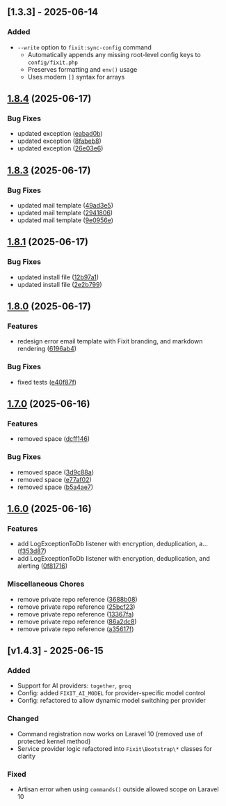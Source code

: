 ## [1.3.3] - 2025-06-14

### Added
- `--write` option to `fixit:sync-config` command
  - Automatically appends any missing root-level config keys to `config/fixit.php`
  - Preserves formatting and `env()` usage
  - Uses modern `[]` syntax for arrays

## [1.8.4](https://github.com/coedevtech/coedevtech-fixit/compare/v1.8.3...v1.8.4) (2025-06-17)


### Bug Fixes

* updated exception ([eabad0b](https://github.com/coedevtech/coedevtech-fixit/commit/eabad0b19453f050385072c5204efb49dbd6e0d6))
* updated exception ([8fabeb8](https://github.com/coedevtech/coedevtech-fixit/commit/8fabeb881a0189556ff6d6dceba0e1c72b5018fe))
* updated exception ([26e03e6](https://github.com/coedevtech/coedevtech-fixit/commit/26e03e6a2a3e369bf0aea647f99ffa42a7202aed))

## [1.8.3](https://github.com/coedevtech/coedevtech-fixit/compare/v1.8.2...v1.8.3) (2025-06-17)


### Bug Fixes

* updated mail template ([49ad3e5](https://github.com/coedevtech/coedevtech-fixit/commit/49ad3e54ae36cd86897e48468a03243355538979))
* updated mail template ([2941806](https://github.com/coedevtech/coedevtech-fixit/commit/294180660af5e45076ec173b943f7375293fefd0))
* updated mail template ([9e0956e](https://github.com/coedevtech/coedevtech-fixit/commit/9e0956ee0b3184be8dc81fac4321b1bf9b5c3980))

## [1.8.1](https://github.com/coedevtech/coedevtech-fixit/compare/v1.8.0...v1.8.1) (2025-06-17)


### Bug Fixes

* updated install file ([12b97a1](https://github.com/coedevtech/coedevtech-fixit/commit/12b97a1b9426edff7bcaaae8511444e070ea8c89))
* updated install file ([2e2b799](https://github.com/coedevtech/coedevtech-fixit/commit/2e2b799151f3ec09912ec14b1d8a2d20fb4bc71b))

## [1.8.0](https://github.com/coedevtech/coedevtech-fixit/compare/v1.7.0...v1.8.0) (2025-06-17)


### Features

* redesign error email template with Fixit branding, and markdown rendering ([6196ab4](https://github.com/coedevtech/coedevtech-fixit/commit/6196ab4d577535d3ac57009e4b593b28ac2b78b4))


### Bug Fixes

* fixed tests ([e40f87f](https://github.com/coedevtech/coedevtech-fixit/commit/e40f87f776ac48433bea1f67dd32abba0d06e40c))

## [1.7.0](https://github.com/coedevtech/coedevtech-fixit/compare/v1.6.0...v1.7.0) (2025-06-16)


### Features

* removed space ([dcff146](https://github.com/coedevtech/coedevtech-fixit/commit/dcff14609fd811119b9de5db2744bf619afd5d87))


### Bug Fixes

* removed space ([3d9c88a](https://github.com/coedevtech/coedevtech-fixit/commit/3d9c88a0a37ee68803d489ff8886f4461897d210))
* removed space ([e77af02](https://github.com/coedevtech/coedevtech-fixit/commit/e77af02338119f587454e306b02617753893cf0d))
* removed space ([b5a4ae7](https://github.com/coedevtech/coedevtech-fixit/commit/b5a4ae7a89b1221fa93c84661fcf51d43a69978c))

## [1.6.0](https://github.com/coedevtech/coedevtech-fixit/compare/v1.5.1...v1.6.0) (2025-06-16)


### Features

* add LogExceptionToDb listener with encryption, deduplication, a… ([f353d87](https://github.com/coedevtech/coedevtech-fixit/commit/f353d87b06b01389aab36b7e41151d9ff92f5a2f))
* add LogExceptionToDb listener with encryption, deduplication, and alerting ([0f81716](https://github.com/coedevtech/coedevtech-fixit/commit/0f817160fbb6fe188581cd0272073e1fee70edd7))


### Miscellaneous Chores

* remove private repo reference ([3688b08](https://github.com/coedevtech/coedevtech-fixit/commit/3688b08e08924580bfa15cdd94ea0d6f75effd5b))
* remove private repo reference ([25bcf23](https://github.com/coedevtech/coedevtech-fixit/commit/25bcf23bfcf13074ff9e9957f39ed5b2aeab4731))
* remove private repo reference ([13367fa](https://github.com/coedevtech/coedevtech-fixit/commit/13367faf3f97af147119b8124296fcdc85e31172))
* remove private repo reference ([86a2dc8](https://github.com/coedevtech/coedevtech-fixit/commit/86a2dc83c0ceb5499ae74898a3c8cee3745183da))
* remove private repo reference ([a35617f](https://github.com/coedevtech/coedevtech-fixit/commit/a35617fc7c62dcf4602057b0a0ff265fe5f85498))

## [v1.4.3] - 2025-06-15

### Added
- Support for AI providers: `together`, `groq`
- Config: added `FIXIT_AI_MODEL` for provider-specific model control
- Config: refactored to allow dynamic model switching per provider

### Changed
- Command registration now works on Laravel 10 (removed use of protected kernel method)
- Service provider logic refactored into `Fixit\Bootstrap\*` classes for clarity

### Fixed
- Artisan error when using `commands()` outside allowed scope on Laravel 10
